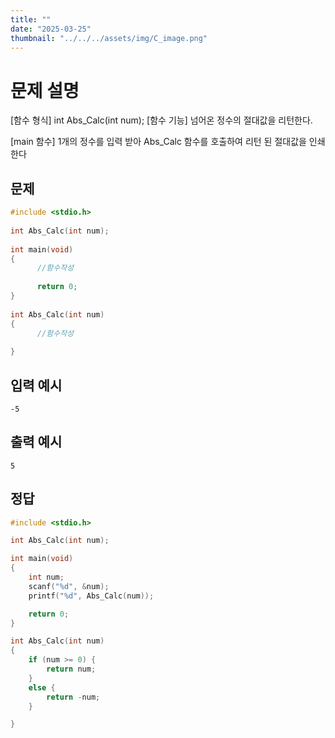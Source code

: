 ```yaml
---
title: "" 
date: "2025-03-25"
thumbnail: "../../../assets/img/C_image.png"
---
```


# 문제 설명
[함수 형식] int Abs_Calc(int num);
[함수 기능] 넘어온 정수의 절대값을 리턴한다.
 
[main 함수] 1개의 정수를 입력 받아 Abs_Calc 함수를 호출하여 리턴 된 절대값을 인쇄한다
## 문제
```c
#include <stdio.h>
 
int Abs_Calc(int num);
 
int main(void)
{
      //함수작성
 
      return 0;
}
 
int Abs_Calc(int num)
{
      //함수작성
 
}
```

## 입력 예시
```
-5
```

## 출력 예시
```
5
```

## 정답
```c
#include <stdio.h>

int Abs_Calc(int num);

int main(void)
{
	int num;
	scanf("%d", &num);
	printf("%d", Abs_Calc(num));

	return 0;
}

int Abs_Calc(int num)
{
	if (num >= 0) {
		return num;
	}
	else {
		return -num;
	}

}
```


